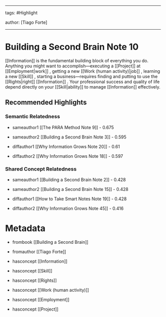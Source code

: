 




---

tags: #Highlight

author: [Tiago Forte]

---
# Building a Second Brain Note 10




 [[Information]]  is the fundamental building block of everything you do. Anything you might want to accomplish—executing a  [[Project]]  at  [[Employment|work]] , getting a new  [[Work (human activity)|job]] , learning a new  [[Skill]] , starting a business—requires finding and putting to use the  [[Rights|right]]   [[Information]] . Your professional success and quality of life depend directly on your  [[Skill|ability]]  to manage  [[Information]]  effectively.


## Recommended Highlights

### Semantic Relatedness


- sameauthor1 [[The PARA Method Note 9]] - 0.675

- sameauthor2 [[Building a Second Brain Note 3]] - 0.595

- diffauthor1 [[Why Information Grows Note 20]] - 0.61

- diffauthor2 [[Why Information Grows Note 18]] - 0.597
### Shared Concept Relatedness


- sameauthor1 [[Building a Second Brain Note 2]] - 0.428

- sameauthor2 [[Building a Second Brain Note 15]] - 0.428

- diffauthor1 [[How to Take Smart Notes Note 19]] - 0.428

- diffauthor2 [[Why Information Grows Note 45]] - 0.416
# Metadata


- frombook [[Building a Second Brain]]

- fromauthor [[Tiago Forte]]

- hasconcept [[Information]]

- hasconcept [[Skill]]

- hasconcept [[Rights]]

- hasconcept [[Work (human activity)]]

- hasconcept [[Employment]]

- hasconcept [[Project]]